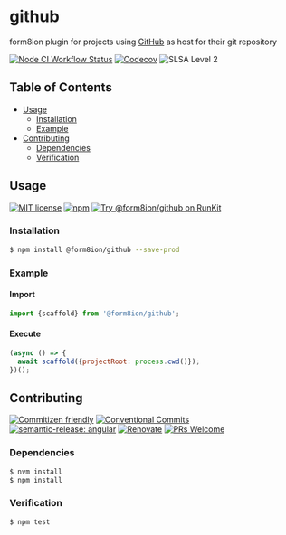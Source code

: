 # github

form8ion plugin for projects using [GitHub](https://github.com) as host for
their git repository

<!--status-badges start -->

[![Node CI Workflow Status][github-actions-ci-badge]][github-actions-ci-link]
[![Codecov][coverage-badge]][coverage-link]
![SLSA Level 2][slsa-badge]

<!--status-badges end -->

## Table of Contents

* [Usage](#usage)
  * [Installation](#installation)
  * [Example](#example)
* [Contributing](#contributing)
  * [Dependencies](#dependencies)
  * [Verification](#verification)

## Usage

<!--consumer-badges start -->

[![MIT license][license-badge]][license-link]
[![npm][npm-badge]][npm-link]
[![Try @form8ion/github on RunKit][runkit-badge]][runkit-link]

<!--consumer-badges end -->

### Installation

```sh
$ npm install @form8ion/github --save-prod
```

### Example

#### Import

```javascript
import {scaffold} from '@form8ion/github';
```

#### Execute

```javascript
(async () => {
  await scaffold({projectRoot: process.cwd()});
})();
```

## Contributing

<!--contribution-badges start -->

[![Commitizen friendly][commitizen-badge]][commitizen-link]
[![Conventional Commits][commit-convention-badge]][commit-convention-link]
[![semantic-release: angular][semantic-release-badge]][semantic-release-link]
[![Renovate][renovate-badge]][renovate-link]
[![PRs Welcome][PRs-badge]][PRs-link]

<!--contribution-badges end -->

### Dependencies

```sh
$ nvm install
$ npm install
```

### Verification

```sh
$ npm test
```

[commitizen-link]: http://commitizen.github.io/cz-cli/

[commitizen-badge]: https://img.shields.io/badge/commitizen-friendly-brightgreen.svg

[commit-convention-link]: https://conventionalcommits.org

[commit-convention-badge]: https://img.shields.io/badge/Conventional%20Commits-1.0.0-yellow.svg

[semantic-release-link]: https://github.com/semantic-release/semantic-release

[semantic-release-badge]: https://img.shields.io/badge/semantic--release-angular-e10079?logo=semantic-release

[renovate-link]: https://renovatebot.com

[renovate-badge]: https://img.shields.io/badge/renovate-enabled-brightgreen.svg?logo=renovatebot

[PRs-link]: https://makeapullrequest.com

[PRs-badge]: https://img.shields.io/badge/PRs-welcome-brightgreen.svg

[github-actions-ci-link]: https://github.com/form8ion/github/actions?query=workflow%3A%22Node.js+CI%22+branch%3Amaster

[github-actions-ci-badge]: https://img.shields.io/github/actions/workflow/status/form8ion/github/node-ci.yml.svg?branch=master&logo=github

[coverage-link]: https://codecov.io/github/form8ion/github

[coverage-badge]: https://img.shields.io/codecov/c/github/form8ion/github?logo=codecov

[slsa-badge]: https://slsa.dev/images/gh-badge-level2.svg

[license-link]: LICENSE

[license-badge]: https://img.shields.io/github/license/form8ion/github.svg

[npm-link]: https://www.npmjs.com/package/@form8ion/github

[npm-badge]: https://img.shields.io/npm/v/@form8ion/github?logo=npm

[runkit-link]: https://npm.runkit.com/@form8ion/github

[runkit-badge]: https://badge.runkitcdn.com/@form8ion/github.svg
